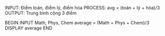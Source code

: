 INPUT: Điểm toán, điểm lý, điểm hóa
PROCESS: avg = (toán + lý + hóa)/3
OUTPUT: Trung bình cộng 3 điểm

BEGIN
INPUT Math, Phys, Chem
average = (Math + Phys + Chem)/3
DISPLAY average
END

